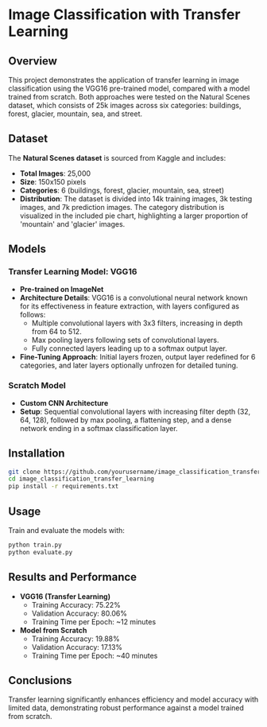# Image Classification with Transfer Learning

## Overview
This project demonstrates the application of transfer learning in image classification using the VGG16 pre-trained model, compared with a model trained from scratch. Both approaches were tested on the Natural Scenes dataset, which consists of 25k images across six categories: buildings, forest, glacier, mountain, sea, and street.

## Dataset
The **Natural Scenes dataset** is sourced from Kaggle and includes:
- **Total Images**: 25,000
- **Size**: 150x150 pixels
- **Categories**: 6 (buildings, forest, glacier, mountain, sea, street)
- **Distribution**: The dataset is divided into 14k training images, 3k testing images, and 7k prediction images. The category distribution is visualized in the included pie chart, highlighting a larger proportion of 'mountain' and 'glacier' images.

## Models
### Transfer Learning Model: VGG16
- **Pre-trained on ImageNet**
- **Architecture Details**: VGG16 is a convolutional neural network known for its effectiveness in feature extraction, with layers configured as follows:
  - Multiple convolutional layers with 3x3 filters, increasing in depth from 64 to 512.
  - Max pooling layers following sets of convolutional layers.
  - Fully connected layers leading up to a softmax output layer.
- **Fine-Tuning Approach**: Initial layers frozen, output layer redefined for 6 categories, and later layers optionally unfrozen for detailed tuning.

### Scratch Model
- **Custom CNN Architecture**
- **Setup**: Sequential convolutional layers with increasing filter depth (32, 64, 128), followed by max pooling, a flattening step, and a dense network ending in a softmax classification layer.

## Installation
```bash
git clone https://github.com/yourusername/image_classification_transfer_learning.git
cd image_classification_transfer_learning
pip install -r requirements.txt
```

## Usage
Train and evaluate the models with:
```bash
python train.py
python evaluate.py
```

## Results and Performance
- **VGG16 (Transfer Learning)**
  - Training Accuracy: 75.22%
  - Validation Accuracy: 80.06%
  - Training Time per Epoch: ~12 minutes
- **Model from Scratch**
  - Training Accuracy: 19.88%
  - Validation Accuracy: 17.13%
  - Training Time per Epoch: ~40 minutes

## Conclusions
Transfer learning significantly enhances efficiency and model accuracy with limited data, demonstrating robust performance against a model trained from scratch.





